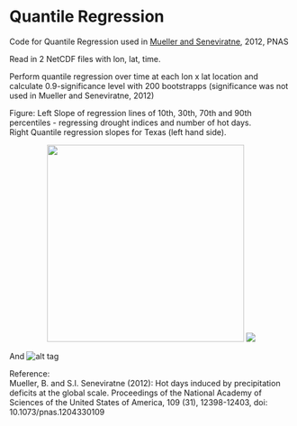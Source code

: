 # Quantile Regression
Code for Quantile Regression used in [Mueller and Seneviratne](http://www.pnas.org/content/109/31/12398), 2012, PNAS

Read in 2 NetCDF files with lon, lat, time.

Perform quantile regression over time at each lon x lat location and
calculate 0.9-significance level with 200 bootstrapps (significance was not used in Mueller and Seneviratne, 2012)

Figure: 
Left Slope of regression lines of 10th, 30th, 70th and 90th percentiles - regressing drought indices and number of hot days.   
Right Quantile regression slopes for Texas (left hand side).
<p align="center">
  <img src="https://cloud.githubusercontent.com/assets/15571699/15908162/89ce069e-2dc0-11e6-9be0-99048dfa1fb0.jpg" width="350"/>
  <img src="https://cloud.githubusercontent.com/assets/15571699/15908166/8dd4cba6-2dc0-11e6-8078-610b7d10e7fa.jpg width="350"/>
</p>


And 
![alt tag](https://cloud.githubusercontent.com/assets/15571699/15908166/8dd4cba6-2dc0-11e6-8078-610b7d10e7fa.jpg)

Reference:  
Mueller, B. and S.I. Seneviratne (2012): Hot days induced by precipitation deficits at the global scale. Proceedings of the National Academy of Sciences of the United States of America, 109 (31), 12398-12403, doi: 10.1073/pnas.1204330109

